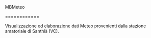 MBMeteo

============

Visualizzazione ed elaborazione dati Meteo provenienti dalla stazione amatoriale di Santhi&agrave; (VC).

